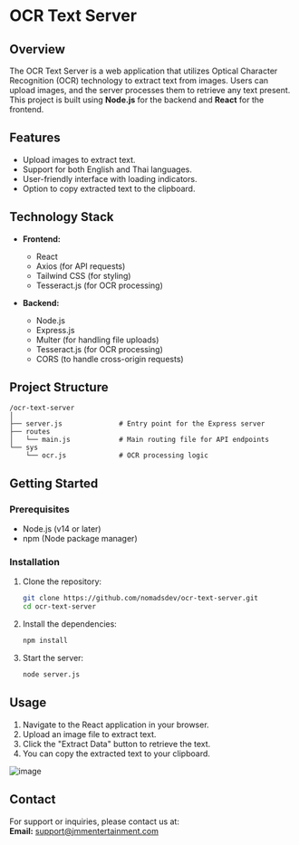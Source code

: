 # OCR Text Server

## Overview

The OCR Text Server is a web application that utilizes Optical Character Recognition (OCR) technology to extract text from images. Users can upload images, and the server processes them to retrieve any text present. This project is built using **Node.js** for the backend and **React** for the frontend.

## Features

- Upload images to extract text.
- Support for both English and Thai languages.
- User-friendly interface with loading indicators.
- Option to copy extracted text to the clipboard.

## Technology Stack

- **Frontend:**
  - React
  - Axios (for API requests)
  - Tailwind CSS (for styling)
  - Tesseract.js (for OCR processing)

- **Backend:**
  - Node.js
  - Express.js
  - Multer (for handling file uploads)
  - Tesseract.js (for OCR processing)
  - CORS (to handle cross-origin requests)

## Project Structure

```
/ocr-text-server
│
├── server.js              # Entry point for the Express server
├── routes
│   └── main.js            # Main routing file for API endpoints
└── sys
    └── ocr.js             # OCR processing logic
```

## Getting Started

### Prerequisites

- Node.js (v14 or later)
- npm (Node package manager)

### Installation

1. Clone the repository:
   ```bash
   git clone https://github.com/nomadsdev/ocr-text-server.git
   cd ocr-text-server
   ```

2. Install the dependencies:
   ```bash
   npm install
   ```

3. Start the server:
   ```bash
   node server.js
   ```

## Usage

1. Navigate to the React application in your browser.
2. Upload an image file to extract text.
3. Click the "Extract Data" button to retrieve the text.
4. You can copy the extracted text to your clipboard.

![image](https://api.images.jmmentertainment.com/storage/1728338787690-249961997.png)

## Contact

For support or inquiries, please contact us at:  
**Email:** support@jmmentertainment.com
